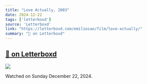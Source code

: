 ```yaml
---
title: "Love Actually, 2003"
date: 2024-12-22
tags: ['letterboxd']
source: 'Letterboxd'
link: "https://letterboxd.com/emiliosao/film/love-actually/"
summary: "🔄 on Letterboxd"
---
```


## [🔄 on Letterboxd](https://letterboxd.com/emiliosao/film/love-actually/)

<p><img src="https://a.ltrbxd.com/resized/film-poster/5/1/6/0/2/51602-love-actually-0-600-0-900-crop.jpg?v=02e0f1f133" /></p>
<p>Watched on Sunday December 22, 2024.</p>